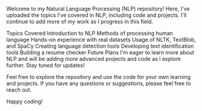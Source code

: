 Welcome to my Natural Language Processing (NLP) repository! Here, I've uploaded the topics I've covered in NLP, including code and projects. I'll continue to add more of my work as I progress in this field.

Topics Covered
Introduction to NLP
Methods of processing human language
Hands-on experience with real datasets
Usage of NLTK, TextBlob, and SpaCy
Creating language detection tools
Developing text identification tools
Building a resume checker
Future Plans
I'm eager to learn more about NLP and will be adding more advanced projects and code as I explore further. Stay tuned for updates!

Feel free to explore the repository and use the code for your own learning and projects. If you have any questions or suggestions, please feel free to reach out.

Happy coding!
